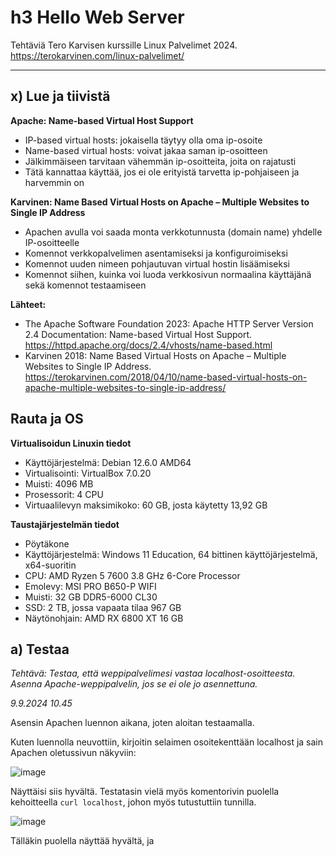 # h3 Hello Web Server

Tehtäviä Tero Karvisen kurssille Linux Palvelimet 2024. https://terokarvinen.com/linux-palvelimet/

---

## x) Lue ja tiivistä

**Apache: Name-based Virtual Host Support**
- IP-based virtual hosts: jokaisella täytyy olla oma ip-osoite
- Name-based virtual hosts: voivat jakaa saman ip-osoitteen
- Jälkimmäiseen tarvitaan vähemmän ip-osoitteita, joita on rajatusti
- Tätä kannattaa käyttää, jos ei ole erityistä tarvetta ip-pohjaiseen ja harvemmin on


**Karvinen: Name Based Virtual Hosts on Apache – Multiple Websites to Single IP Address**
- Apachen avulla voi saada monta verkkotunnusta (domain name) yhdelle IP-osoitteelle
- Komennot verkkopalvelimen asentamiseksi ja konfiguroimiseksi
- Komennot uuden nimeen pohjautuvan virtual hostin lisäämiseksi
- Komennot siihen, kuinka voi luoda verkkosivun normaalina käyttäjänä sekä  komennot testaamiseen 


**Lähteet:**
- The Apache Software Foundation 2023: Apache HTTP Server Version 2.4 Documentation: Name-based Virtual Host Support. https://httpd.apache.org/docs/2.4/vhosts/name-based.html
- Karvinen 2018: Name Based Virtual Hosts on Apache – Multiple Websites to Single IP Address. https://terokarvinen.com/2018/04/10/name-based-virtual-hosts-on-apache-multiple-websites-to-single-ip-address/


## Rauta ja OS

**Virtualisoidun Linuxin tiedot**

- Käyttöjärjestelmä: Debian 12.6.0 AMD64
- Virtualisointi: VirtualBox 7.0.20
- Muisti: 4096 MB
- Prosessorit: 4 CPU
- Virtuaalilevyn maksimikoko: 60 GB, josta käytetty 13,92 GB

**Taustajärjestelmän tiedot**

- Pöytäkone
- Käyttöjärjestelmä: Windows 11 Education, 64 bittinen käyttöjärjestelmä, x64-suoritin
- CPU: AMD Ryzen 5 7600 3.8 GHz 6-Core Processor
- Emolevy: MSI PRO B650-P WIFI
- Muisti: 32 GB DDR5-6000 CL30
- SSD: 2 TB, jossa vapaata tilaa 967 GB
- Näytönohjain: AMD RX 6800 XT 16 GB


## a) Testaa

*Tehtävä: Testaa, että weppipalvelimesi vastaa localhost-osoitteesta. Asenna Apache-weppipalvelin, jos se ei ole jo asennettuna.*

*9.9.2024 10.45*

Asensin Apachen luennon aikana, joten aloitan testaamalla.

Kuten luennolla neuvottiin, kirjoitin selaimen osoitekenttään localhost ja sain Apachen oletussivun näkyviin:

![image](https://github.com/user-attachments/assets/6a95bea9-c723-402b-b6f7-5fe906ff15fc)

Näyttäisi siis hyvältä. Testatasin vielä myös komentorivin puolella kehoitteella `curl localhost`, johon myös tutustuttiin tunnilla.

![image](https://github.com/user-attachments/assets/8d427ff2-62b4-44cd-9b4a-66c134da2e96)

Tälläkin puolella näyttää hyvältä, ja <title>-kohdassa nähdään sivun nimi It works, joka nähtiin myös selaimen puolella.


## b) Etsi lokista

*9.9.2024 n. klo 11*

*Tehtävä: Etsi lokista rivit, jotka syntyvät, kun lataat omalta palvelimeltasi yhden sivun. Analysoi rivit (eli selitä yksityiskohtaisesti jokainen kohta ja numero, etsi tarvittaessa lähteitä).*

Kurssisivulla vinkataan komennot `sudo tail /var/log/apache2/access.log`, `sudo tail /var/log/apache2/error.log`, joten näillä varmaankin pääsen haluttuihin lokeihin käsiksi. Tutkin asiaa.

Ensimmäisellä komennolla saadaan seuraavanlaista tietoa:

![image](https://github.com/user-attachments/assets/0e7fdc70-f85e-413f-a44c-6562c59055ad)

Ja jälkimmäisellä seuraava:

![image](https://github.com/user-attachments/assets/460cb920-ff23-40d1-b7fb-e9b83ae296fb)

Seuraavaksi perehdyin aiheeseen lisää, jotta osasin tulkita näkemääni.

Apachen sivujen (https://httpd.apache.org/docs/current/logs.html) mukaan pääsyloki (access log) tallentaa kaikki pyynnöt, jotka serveri on prosessoinut. Virheloki (error log) puolestaan on sivuston mukaan tärkein lokitiedosto. Apache lähettää tänne diagnostiikkatietoja ja kirjaa kohtaamansa virheet. Jos kohtaa ongelman serverin käynnistämisessä tai operoinnissa, niin täältä kannattaa tarkistaa ensimmäisenä.

Komennoilla hain siis pääsylokin ja virhelokin.

**Pääsyloki**

Tässä uudestaan pääsylokin kuvakaappaus:

![image](https://github.com/user-attachments/assets/1719de4b-283a-44bb-9a8c-b5e9b8775254)

Pääsylokien aivan alussa on IP-osoite eli 127.0.0.1. Arvelin, että luennolla oli ehkä puhetta localhostin IP-osoitteesta ja ainakin muutamassa tunnilta ottamassani ruutukaappauksessa näkyy sama IP-osoite. Selvitin asian (https://whatismyipaddress.com/localhost) ja kyseessä on tosiaan localhostin IP-osoite.

Ayooluwa Isaiahin (https://betterstack.com/community/guides/logging/how-to-view-and-configure-apache-access-and-error-logs/) mukaan IP-osoitteen perässä olevat kaksi viivaa ovat placeholdereita, ensimmäinen on "remote log name (name used to log in a user)" ja jälkimmäinen "remote username (username of logger-in user)" ja jos näitä ei ole asetettu, tilalla on -. 

Seuraavana on päiväys ja kellonaika. Päiväys on sekä pääsylokissa että virhelokissa tälle päivälle, mutta kellonajat ovat pääsylokin ja virhelokin puolella noin 15 minuutin erotuksella toisistaan. Pääsylokia tarkemmin tarkastelemalla totesin, että siinä on kuvattu edellisen tehtävän toiminnot. Tehtävässä kirjoitin komentoriville `curl localhost` ja hain Firefox-selaimella saman sivun.

*Huomio: Hämmensin itseäni sillä, että olin kirjannut tekemäni toimet edelliseen tehtävään eri järjestykseen kuin lokissa näkyy. Tästä opin, että on tärkeää kirjoittaa raporttiin asiat oikeaan järjestykseen, jotta jos jälkikäteen asioihin joutuu palaamaan, on tulkinta helpompaa. Samoin unohdukseni kirjata kellonaika tämän tehtävän alkuun lisäsi haasteita arvioida lokien kellonaikoja.*

Eli päiväys ja kellonaika ovat se aika, jolloin olen tehnyt komennot. Lokiin on kirjautunut se hetki, kun olen hakenut sivuston tiedot komentorivillä ja verkkoselaimessa ja määritetään vielä se, millä aikavyöhykkeellä käytetty kellonaika on.

"GET / HTTP/1.1" tarkoittaa Ayooluwa Isaiahin mukaan pyynnön metodia, reittiä ja protokollaa. 200 on vastauksen koodi ja 10956 / 3380 on vastauksen koko bitteinä. "-" on viittaajan URL-osoite, jos tarjolla tai muuten placeholderina on jälleen -. Viimeisenä on yksityiskohtaista tietoa pyynnön tehneestä "user agent of the client".


**Virheloki**

Tässä uudestaan virhelokin kuvakaappaus:

![image](https://github.com/user-attachments/assets/bffabe54-b497-41d0-bb3c-509328d816de)

Apachen sivuston (https://httpd.apache.org/docs/current/logs.html) kuvaa virhelokin sisältöä seuraavasti:

- ensimmäisenä lokitiedossa on viestin päiväys ja aika
- seuraavana on moduuli, joka tuottaa viestin
- kolmantena prosessin ID ja mahdollisesti "thread ID"
- neljäntenä "client address", joka teki pyynnön
- viimeisenä tarkka virheviesti

Tarkasteltavassa virhelokissa ensimmäisenä on siis viestin päiväys ja aika. Päiväys on tälle päivälle ja kellonaika on kymmenen minuuttia ennen kuin aloitin tekemään testausta tehtävässä a. Oletan, että kyseessä on suunnilleen kellonaika, jolloin olen tänään käynnistänyt Debianin. Sekunnin murto-osissa on kahdessa lokissa eroa.

Seuraavaksi ovat viestin tuottaneet moduulit, jotka on molemmat merkktty ilmoituksiksi (notice). Apachen toisella sivulla (https://httpd.apache.org/docs/current/mod/directive-dict.html) kerrotaan, että:

- MPM: tulee sanoista Multi-Processing Module 
- Core: keskeisimpiä Apachen osia ja aina käytettävissä.

Eric Stackifyn sivulla (https://stackify.com/apache-error-log-explained/) toteaa, että notice tarkoittaa normaalia, mutta merkittävää tilaa.

[pid 749:tid 749], joka on molemmissa lokeissa, on prosessin id ja myös mahdollisesti "thread ID". Eli molemmissa on sama prosessi id sekä thread id 749.

Client address on Apachen (https://httpd.apache.org/docs/current/logs.html) sivujen esimerkissä hakasuluissa. Tällaista tietoa ei lokeissa ollut näkyvillä. Ericin mukaan virhelokissa puuttuvat parametrit jätetään pois eli vaikuttaisi toimivan eri tavalla kuin pääsyloki, jossa puuttuvien tietojen tilalla oli -.

Viimeisenä on tarkka virheviesti. AH00489 vaikuttaisi olevan kyseisen viestin tunnus, koska keskustelupalstalla Nicola Urbinatin (https://talk.plesk.com/threads/apache-restarts-randomly.358945/) kuvakaappauksissa on sama koodi, kun virhelokin viesti on ilmoittanut "resuming normal operations". Kyseinen viesti vaikuttaisi kertovan, että Apache versionumerolla 2.4.62 ja joka pyörii Debianilla on konfiguroitu ja palaa normaaliin toimintaan. Eli käynnistettyäni Debianin, myös Apache on käynnistynyt.




---

**Lähteet:**
- Apache: Log Files. https://httpd.apache.org/docs/current/logs.html
- Apache: Terms Used to Describe Directives. https://httpd.apache.org/docs/current/mod/directive-dict.html
- Eric, 17.3.2023: Apache Error Log Explained. https://stackify.com/apache-error-log-explained/
- Isaiah, Ayooluwa, 23.11.2023: How to View and Configure Apache Access & Error Logs. https://betterstack.com/community/guides/logging/how-to-view-and-configure-apache-access-and-error-logs/
- Karvinen, Tero: Linux Palvelimet 2024 alkuksyksy. https://terokarvinen.com/linux-palvelimet/
- Karvinen, Tero: Oppitunti 4.9.2024. Linux-palvelimet. https://terokarvinen.com/linux-palvelimet/
- Nicola Urbinati: Apache restarts randomly. https://talk.plesk.com/threads/apache-restarts-randomly.358945/
- WhatIsMyIPAddress. https://whatismyipaddress.com/localhost

---
  
*Tätä dokumenttia saa kopioida ja muokata GNU General Public License (versio 2 tai uudempi) mukaisesti. http://www.gnu.org/licenses/gpl.html*

*Pohjana Tero Karvinen 2012: Linux kurssi, http://terokarvinen.com*

*Raportin tekijä: Jenni Muhonen*
